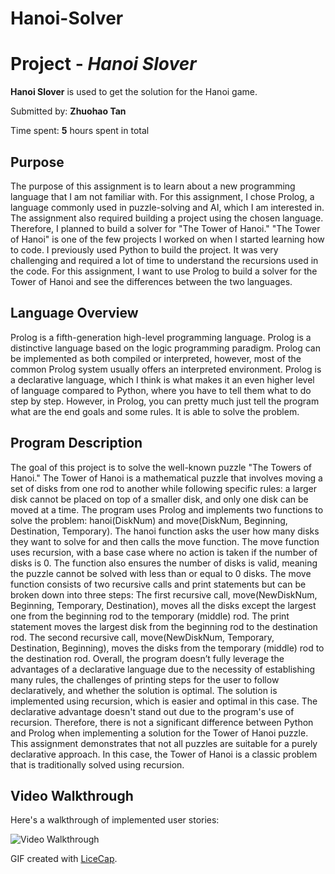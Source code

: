 # Hanoi-Solver

# Project - *Hanoi Slover*

**Hanoi Slover** is used to get the solution for the Hanoi game.

Submitted by: **Zhuohao Tan**

Time spent: **5** hours spent in total

## Purpose
The purpose of this assignment is to learn about a new programming language that I am not familiar with. For this assignment, I chose Prolog, a language commonly used in puzzle-solving and AI, which I am interested in. The assignment also required building a project using the chosen language. Therefore, I planned to build a solver for "The Tower of Hanoi."
"The Tower of Hanoi" is one of the few projects I worked on when I started learning how to code. I previously used Python to build the project. It was very challenging and required a lot of time to understand the recursions used in the code. For this assignment, I want to use Prolog to build a solver for the Tower of Hanoi and see the differences between the two languages.


## Language Overview
Prolog is a fifth-generation high-level programming language. Prolog is a distinctive language based on the logic programming paradigm. Prolog can be implemented as both compiled or interpreted, however, most of the common Prolog system usually offers an interpreted environment. Prolog is a declarative language, which I think is what makes it an even higher level of language compared to Python, where you have to tell them what to do step by step. However, in Prolog, you can pretty much just tell the program what are the end goals and some rules. It is able to solve the problem. 


## Program Description 
The goal of this project is to solve the well-known puzzle "The Towers of Hanoi." The Tower of Hanoi is a mathematical puzzle that involves moving a set of disks from one rod to another while following specific rules: a larger disk cannot be placed on top of a smaller disk, and only one disk can be moved at a time. The program uses Prolog and implements two functions to solve the problem: hanoi(DiskNum) and move(DiskNum, Beginning, Destination, Temporary).
The hanoi function asks the user how many disks they want to solve for and then calls the move function. The move function uses recursion, with a base case where no action is taken if the number of disks is 0. The function also ensures the number of disks is valid, meaning the puzzle cannot be solved with less than or equal to 0 disks. The move function consists of two recursive calls and print statements but can be broken down into three steps:
The first recursive call, move(NewDiskNum, Beginning, Temporary, Destination), moves all the disks except the largest one from the beginning rod to the temporary (middle) rod.
The print statement moves the largest disk from the beginning rod to the destination rod.
The second recursive call, move(NewDiskNum, Temporary, Destination, Beginning), moves the disks from the temporary (middle) rod to the destination rod.
Overall, the program doesn’t fully leverage the advantages of a declarative language due to the necessity of establishing many rules, the challenges of printing steps for the user to follow declaratively, and whether the solution is optimal. The solution is implemented using recursion, which is easier and optimal in this case. The declarative advantage doesn't stand out due to the program's use of recursion. Therefore, there is not a significant difference between Python and Prolog when implementing a solution for the Tower of Hanoi puzzle. This assignment demonstrates that not all puzzles are suitable for a purely declarative approach. In this case, the Tower of Hanoi is a classic problem that is traditionally solved using recursion.


## Video Walkthrough

Here's a walkthrough of implemented user stories:

<img src='HanoiProlog.gif' title='Video Walkthrough' width='' alt='Video Walkthrough' />

GIF created with [LiceCap](http://www.cockos.com/licecap/).
